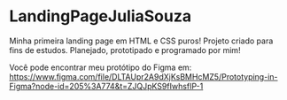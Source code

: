 # LandingPageJuliaSouza
Minha primeira landing page em HTML e CSS puros! Projeto criado para fins de estudos. Planejado, prototipado e programado por mim! 

Você pode encontrar meu protótipo do Figma em: https://www.figma.com/file/DLTAUpr2A9dXjKsBMHcMZ5/Prototyping-in-Figma?node-id=205%3A774&t=ZJQJpKS9fIwhsfIP-1
